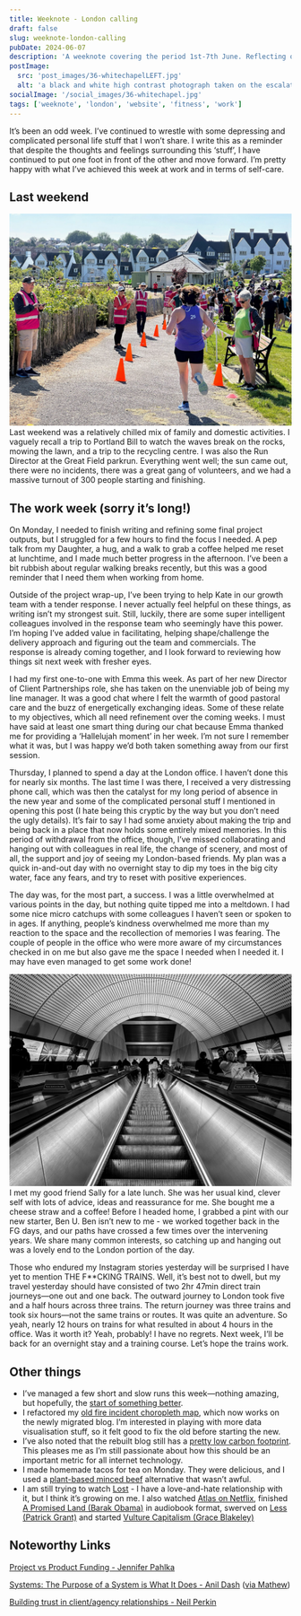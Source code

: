 ```yaml
---
title: Weeknote - London calling
draft: false
slug: weeknote-london-calling
pubDate: 2024-06-07
description: 'A weeknote covering the period 1st-7th June. Reflecting on a week of returning to London, work, fitness progress, web projects, and balancing family time.'
postImage:
  src: 'post_images/36-whitechapelLEFT.jpg'
  alt: 'a black and white high contrast photograph taken on the escalator at Whitechapel station.'
socialImage: '/social_images/36-whitechapel.jpg'
tags: ['weeknote', 'london', 'website', 'fitness', 'work']
---
```


It’s been an odd week. I’ve continued to wrestle with some depressing and complicated personal life stuff that I won’t share. I write this as a reminder that despite the thoughts and feelings surrounding this ‘stuff’, I have continued to put one foot in front of the other and move forward. I’m pretty happy with what I’ve achieved this week at work and in terms of self-care.

## Last weekend

![a picture taken of a parkrun finisher crossing the line at the great field parkrun](post_images/36-parkrun-finishRIGHT.jpg) Last weekend was a relatively chilled mix of family and domestic activities. I vaguely recall a trip to Portland Bill to watch the waves break on the rocks, mowing the lawn, and a trip to the recycling centre. I was also the Run Director at the Great Field parkrun. Everything went well; the sun came out, there were no incidents, there was a great gang of volunteers, and we had a massive turnout of 300 people starting and finishing.

## The work week (sorry it’s long!)

On Monday, I needed to finish writing and refining some final project outputs, but I struggled for a few hours to find the focus I needed. A pep talk from my Daughter, a hug, and a walk to grab a coffee helped me reset at lunchtime, and I made much better progress in the afternoon. I’ve been a bit rubbish about regular walking breaks recently, but this was a good reminder that I need them when working from home.

Outside of the project wrap-up, I’ve been trying to help Kate in our growth team with a tender response. I never actually feel helpful on these things, as writing isn’t my strongest suit. Still, luckily, there are some super intelligent colleagues involved in the response team who seemingly have this power. I’m hoping I’ve added value in facilitating, helping shape/challenge the delivery approach and figuring out the team and commercials. The response is already coming together, and I look forward to reviewing how things sit next week with fresher eyes.

I had my first one-to-one with Emma this week. As part of her new Director of Client Partnerships role, she has taken on the unenviable job of being my line manager. It was a good chat where I felt the warmth of good pastoral care and the buzz of energetically exchanging ideas. Some of these relate to my objectives, which all need refinement over the coming weeks. I must have said at least one smart thing during our chat because Emma thanked me for providing a ‘Hallelujah moment’ in her week. I’m not sure I remember what it was, but I was happy we’d both taken something away from our first session.

Thursday, I planned to spend a day at the London office. I haven’t done this for nearly six months. The last time I was there, I received a very distressing phone call, which was then the catalyst for my long period of absence in the new year and some of the complicated personal stuff I mentioned in opening this post (I hate being this cryptic by the way but you don’t need the ugly details). It’s fair to say I had some anxiety about making the trip and being back in a place that now holds some entirely mixed memories. In this period of withdrawal from the office, though, I’ve missed collaborating and hanging out with colleagues in real life, the change of scenery, and most of all, the support and joy of seeing my London-based friends. My plan was a quick in-and-out day with no overnight stay to dip my toes in the big city water, face any fears, and try to reset with positive experiences.

The day was, for the most part, a success. I was a little overwhelmed at various points in the day, but nothing quite tipped me into a meltdown. I had some nice micro catchups with some colleagues I haven’t seen or spoken to in ages. If anything, people’s kindness overwhelmed me more than my reaction to the space and the recollection of memories I was fearing. The couple of people in the office who were more aware of my circumstances checked in on me but also gave me the space I needed when I needed it. I may have even managed to get some work done!

![a black and white high contrast photograph taken on the escalator at Whitechapel station.](post_images/36-whitechapelLEFT.jpg) I met my good friend Sally for a late lunch. She was her usual kind, clever self with lots of advice, ideas and reassurance for me. She bought me a cheese straw and a coffee! Before I headed home, I grabbed a pint with our new starter, Ben U. Ben isn’t new to me - we worked together back in the FG days, and our paths have crossed a few times over the intervening years. We share many common interests, so catching up and hanging out was a lovely end to the London portion of the day.

Those who endured my Instagram stories yesterday will be surprised I have yet to mention THE F\*\*CKING TRAINS. Well, it’s best not to dwell, but my travel yesterday should have consisted of two 2hr 47min direct train journeys—one out and one back.
The outward journey to London took five and a half hours across three trains. The return journey was three trains and took six hours—not the same trains or routes. It was quite an adventure. So yeah, nearly 12 hours on trains for what resulted in about 4 hours in the office. Was it worth it? Yeah, probably! I have no regrets. Next week, I’ll be back for an overnight stay and a training course. Let’s hope the trains work.

## Other things

- I’ve managed a few short and slow runs this week—nothing amazing, but hopefully, the [start of something better](https://www.strava.com/activities/11577492943).
- I refactored my [old fire incident choropleth map](https://hellostu.xyz/posts/choropleth-experiments/), which now works on the newly migrated blog. I’m interested in playing with more data visualisation stuff, so it felt good to fix the old before starting the new.
- I’ve also noted that the rebuilt blog still has a [pretty low carbon footprint](https://www.websitecarbon.com/website/hellostu-xyz/). This pleases me as I’m still passionate about how this should be an important metric for all internet technology.
- I made homemade tacos for tea on Monday. They were delicious, and I used a [plant-based minced beef](https://this.co/products/mince/) alternative that wasn’t awful.
- I am still trying to watch [Lost](https://www.imdb.com/title/tt0411008/) - I have a love-and-hate relationship with it, but I think it’s growing on me. I also watched [Atlas on Netflix](https://www.netflix.com/gb/title/81012048), finished [A Promised Land \(Barak Obama\)](https://www.audible.co.uk/pd/A-Promised-Land-Audiobook/0241991420?ref_pageloadid=not_applicable&ref=a_author_Ba_c9_lProduct_1_1&pf_rd_p=af5062e9-57de-425c-9e02-6d8ad006b9aa&pf_rd_r=0HWJAB4VH2RANSGXDCZV&pageLoadId=4Pd3YBm1XbGpActm&creativeId=83220593-1d50-4883-bad4-b5d505543719) in audiobook format, swerved on [Less \(Patrick Grant\)](https://www.audible.co.uk/pd/Less-Audiobook/B0CVBM1N85?eac_link=47brnwQGKlbs&ref=web_search_eac_asin_3&eac_selected_type=asin&eac_selected=B0CVBM1N85&qid=5IHL5OpAxF&eac_id=258-3522918-8898231_5IHL5OpAxF&sr=1-3) and started [Vulture Capitalism \(Grace Blakeley\)](https://www.audible.co.uk/pd/Vulture-Capitalism-Audiobook/B0CWB8H4ZZ?eac_link=v54NPPn11PuN&ref=web_search_eac_asin_1&eac_selected_type=asin&eac_selected=B0CWB8H4ZZ&qid=AvcOkNeTtY&eac_id=258-3522918-8898231_AvcOkNeTtY&sr=1-1)

## Noteworthy Links

[Project vs Product Funding - Jennifer Pahlka](https://eatingpolicy.substack.com/p/project-vs-product-funding)

[Systems: The Purpose of a System is What It Does - Anil Dash](https://www.anildash.com/2024/05/29/systems-the-purpose-of-a-system/) ([via Mathew](https://documenteering.com/2024/06/05/anil-dash-systems-the-purpose-of-a-system-is-what-it-does/))

[Building trust in client/agency relationships - Neil Perkin](https://onlydeadfish.co.uk/2024/03/21/building-trust-in-client-agency-relationships/)

